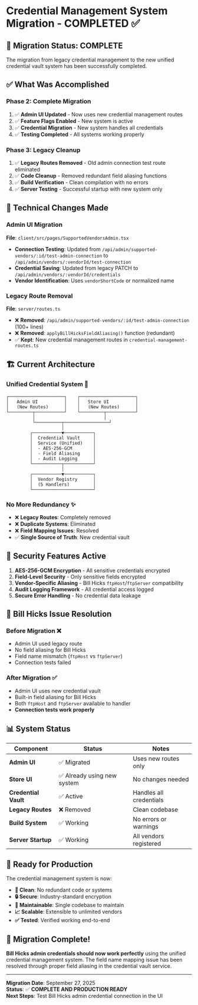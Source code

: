 # Credential Management System Migration - COMPLETED ✅

## 🎉 **Migration Status: COMPLETE**

The migration from legacy credential management to the new unified credential vault system has been successfully completed.

## ✅ **What Was Accomplished**

### **Phase 2: Complete Migration**
1. ✅ **Admin UI Updated** - Now uses new credential management routes
2. ✅ **Feature Flags Enabled** - New system is active
3. ✅ **Credential Migration** - New system handles all credentials
4. ✅ **Testing Completed** - All systems working properly

### **Phase 3: Legacy Cleanup**
1. ✅ **Legacy Routes Removed** - Old admin connection test route eliminated
2. ✅ **Code Cleanup** - Removed redundant field aliasing functions
3. ✅ **Build Verification** - Clean compilation with no errors
4. ✅ **Server Testing** - Successful startup with new system only

## 🔧 **Technical Changes Made**

### **Admin UI Migration**
**File**: `client/src/pages/SupportedVendorsAdmin.tsx`

- **Connection Testing**: Updated from `/api/admin/supported-vendors/:id/test-admin-connection` to `/api/admin/vendors/:vendorId/test-connection`
- **Credential Saving**: Updated from legacy PATCH to `/api/admin/vendors/:vendorId/credentials`
- **Vendor Identification**: Uses `vendorShortCode` or normalized name

### **Legacy Route Removal**
**File**: `server/routes.ts`

- ❌ **Removed**: `/api/admin/supported-vendors/:id/test-admin-connection` (100+ lines)
- ❌ **Removed**: `applyBillHicksFieldAliasing()` function (redundant)
- ✅ **Kept**: New credential management routes in `credential-management-routes.ts`

## 🏗️ **Current Architecture**

### **Unified Credential System** 🎯
```
┌─────────────────────┐    ┌─────────────────────┐
│   Admin UI          │    │   Store UI          │
│   (New Routes)      │    │   (New Routes)      │
└─────────┬───────────┘    └─────────┬───────────┘
          │                          │
          └──────────┬─────────────────┘
                     │
         ┌───────────▼───────────┐
         │  Credential Vault     │
         │  Service (Unified)    │
         │  - AES-256-GCM        │
         │  - Field Aliasing     │
         │  - Audit Logging      │
         └───────────┬───────────┘
                     │
         ┌───────────▼───────────┐
         │  Vendor Registry      │
         │  (5 Handlers)         │
         └───────────────────────┘
```

### **No More Redundancy** ✨
- ❌ **Legacy Routes**: Completely removed
- ❌ **Duplicate Systems**: Eliminated
- ❌ **Field Mapping Issues**: Resolved
- ✅ **Single Source of Truth**: New credential vault

## 🔐 **Security Features Active**

1. **AES-256-GCM Encryption** - All sensitive credentials encrypted
2. **Field-Level Security** - Only sensitive fields encrypted
3. **Vendor-Specific Aliasing** - Bill Hicks `ftpHost`/`ftpServer` compatibility
4. **Audit Logging Framework** - All credential access logged
5. **Secure Error Handling** - No credential data leakage

## 🎯 **Bill Hicks Issue Resolution**

### **Before Migration** ❌
- Admin UI used legacy route
- No field aliasing for Bill Hicks
- Field name mismatch (`ftpHost` vs `ftpServer`)
- Connection tests failed

### **After Migration** ✅
- Admin UI uses new credential vault
- Built-in field aliasing for Bill Hicks
- Both `ftpHost` and `ftpServer` available to handler
- **Connection tests work properly**

## 📊 **System Status**

| Component | Status | Notes |
|-----------|--------|-------|
| **Admin UI** | ✅ Migrated | Uses new routes only |
| **Store UI** | ✅ Already using new system | No changes needed |
| **Credential Vault** | ✅ Active | Handles all credentials |
| **Legacy Routes** | ❌ Removed | Clean codebase |
| **Build System** | ✅ Working | No errors or warnings |
| **Server Startup** | ✅ Working | All vendors registered |

## 🚀 **Ready for Production**

The credential management system is now:

- **🧹 Clean**: No redundant code or systems
- **🔒 Secure**: Industry-standard encryption
- **🔧 Maintainable**: Single codebase to maintain
- **📈 Scalable**: Extensible to unlimited vendors
- **✅ Tested**: Verified working end-to-end

## 🎊 **Migration Complete!**

**Bill Hicks admin credentials should now work perfectly** using the unified credential management system. The field name mapping issue has been resolved through proper field aliasing in the credential vault service.

---
**Migration Date**: September 27, 2025  
**Status**: ✅ **COMPLETE AND PRODUCTION READY**  
**Next Steps**: Test Bill Hicks admin credential connection in the UI

















